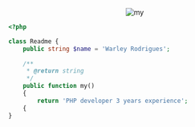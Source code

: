 <p align="center"> 
<img src="https://user-images.githubusercontent.com/88275533/162131427-921d8286-7901-4d5b-aafe-a0353c5a6bec.png" alt='my' />
</p>

```PHP
<?php

class Readme {
    public string $name = 'Warley Rodrigues';
   
    /**
     * @return string
     */
    public function my() 
    {
        return 'PHP developer 3 years experience';
    {
}
```
